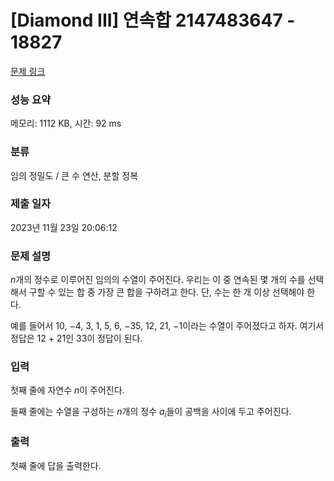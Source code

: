# [Diamond III] 연속합 2147483647 - 18827 

[문제 링크](https://www.acmicpc.net/problem/18827) 

### 성능 요약

메모리: 1112 KB, 시간: 92 ms

### 분류

임의 정밀도 / 큰 수 연산, 분할 정복

### 제출 일자

2023년 11월 23일 20:06:12

### 문제 설명

<p><em>n</em>개의 정수로 이루어진 임의의 수열이 주어진다. 우리는 이 중 연속된 몇 개의 수를 선택해서 구할 수 있는 합 중 가장 큰 합을 구하려고 한다. 단, 수는 한 개 이상 선택해야 한다.</p>

<p>예를 들어서 10, −4, 3, 1, 5, 6, −35, 12, 21, −1이라는 수열이 주어졌다고 하자. 여기서 정답은 12 + 21인 33이 정답이 된다.</p>

### 입력 

 <p>첫째 줄에 자연수 <em>n</em>이 주어진다.</p>

<p>둘째 줄에는 수열을 구성하는 <em>n</em>개의 정수 <em>a<sub>i</sub></em>들이 공백을 사이에 두고 주어진다.</p>

### 출력 

 <p>첫째 줄에 답을 출력한다.</p>

